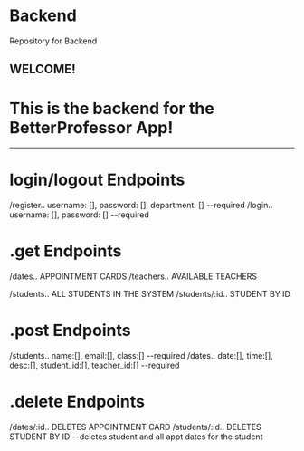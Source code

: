 # Backend
Repository for Backend

## WELCOME!
# This is the backend for the BetterProfessor App!
__________________________________________________________

# login/logout Endpoints
/register.. username: [], password: [], department: [] --required
/login..    username: [], password: [] --required

# .get Endpoints
/dates.. APPOINTMENT CARDS
/teachers.. AVAILABLE TEACHERS

/students.. ALL STUDENTS IN THE SYSTEM
/students/:id.. STUDENT BY ID

# .post Endpoints
/students.. name:[], email:[], class:[] --required
/dates..    date:[], time:[], desc:[], student_id:[], teacher_id:[] --required

# .delete Endpoints
/dates/:id.. DELETES APPOINTMENT CARD
/students/:id.. DELETES STUDENT BY ID --deletes student and all appt dates for the student
